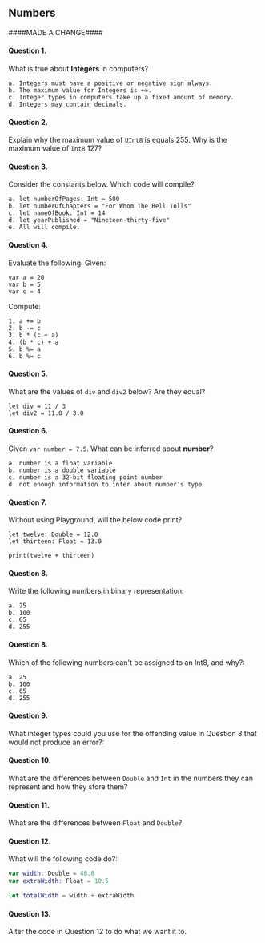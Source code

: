 ## Numbers

####MADE A CHANGE####

#### Question 1.
What is true about __Integers__ in computers?
```
a. Integers must have a positive or negative sign always.
b. The maximum value for Integers is +∞.
c. Integer types in computers take up a fixed amount of memory.
d. Integers may contain decimals.
```

#### Question 2.
Explain why the maximum value of ```UInt8``` is equals 255. Why is the maximum value of ```Int8``` 127?

#### Question 3.
Consider the constants below. Which code will compile?
```
a. let numberOfPages: Int = 500
b. let numberOfChapters = "For Whom The Bell Tolls"
c. let nameOfBook: Int = 14
d. let yearPublished = "Nineteen-thirty-five"
e. All will compile.
```

#### Question 4.
Evaluate the following:
Given:
```
var a = 20
var b = 5
var c = 4
```
Compute:
```
1. a += b
2. b -= c
3. b * (c + a)
4. (b * c) + a
5. b %= a
6. b %= c
```

#### Question 5.
What are the values of ```div``` and ```div2``` below? Are they equal?
```
let div = 11 / 3
let div2 = 11.0 / 3.0
```

#### Question 6.
Given ```var number = 7.5```. What can be inferred about __number__?
```
a. number is a float variable
b. number is a double variable
c. number is a 32-bit floating point number
d. not enough information to infer about number's type
```

#### Question 7.
Without using Playground, will the below code print?
```
let twelve: Double = 12.0
let thirteen: Float = 13.0

print(twelve + thirteen)
```

#### Question 8.
Write the following numbers in binary representation:
```
a. 25
b. 100
c. 65
d. 255
```

#### Question 8.
Which of the following numbers can't be assigned to an Int8, and why?:
```
a. 25
b. 100
c. 65
d. 255
```

#### Question 9.

What integer types could you use for the offending value in Question 8 that would not produce an error?:

#### Question 10.

What are the differences between ```Double``` and ```Int``` in the numbers they can represent and how they store them?

#### Question 11.

What are the differences between ```Float``` and ```Double```?

#### Question 12.

What will the following code do?:

```swift
var width: Double = 48.8
var extraWidth: Float = 10.5

let totalWidth = width + extraWidth
```

#### Question 13.

Alter the code in Question 12 to do what we want it to.
